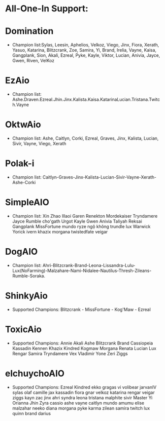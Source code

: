 # All-One-In Support:
# Domination
* Champion list:Sylas, Leesin, Aphelios, Velkoz, Viego, Jinx, Fiora, Xerath, Yasuo, Katarina, Blitzcrank, Zoe, Samira, Yi, Brand, Irelia, Vayne, Kaisa, Gangplank, Sion, Akali, Ezreal, Pyke, Kayle, Viktor, Lucian, Anivia, Jayce, Gwen, Riven, VelKoz
# EzAio
* Champion list: Ashe.Draven.Ezreal.Jhin.Jinx.Kalista.Kaisa.KatarinaLucian.Tristana.Twitch.Vayne
# OktwAio
* Champion list: Ashe, Caitlyn, Corki, Ezreal, Graves, Jinx, Kalista, Lucian, Sivir, Vayne, Viego, Xerath
# Polak-i
* Champion list: Caitlyn-Graves-Jinx-Kalista-Lucian-Sivir-Vayne-Xerath-Ashe-Corki
# SimpleAIO
* Champion list: Xin Zhao Illaoi Garen Renekton Mordekaiser Tryndamere Jayce Rumble cho'gath Urgot Kayle Gwen Anivia Taliyah Reksai Gangplank MissFortune mundo ryze ngộ không trundle lux Warwick Yorick ivern khazix morgana twistedfate veigar
# DogAIO
* Champion list: Ahri-Blitzcrank-Brand-Leona-Lissandra-Lulu-Lux(NoFarming)-Malzahare-Nami-Nidalee-Nautilus-Thresh-Zileans-Rumble-Soraka.
# ShinkyAio
* Supported Champions: Blitzcrank - MissFortune - Kog'Maw - Ezreal
# ToxicAio
* Supported Champions: Annie Akali Ashe Blitzcrank Brand Cassiopeia Kassadin Kennen Khazix Kindred Kogmaw Morgana Renata Lucian Lux Rengar Samira Tryndamere Vex Vladimir Yone Zeri Ziggs
# elchuychoAIO
* Supported Champions: Ezreal Kindred ekko gragas vi volibear jarvanIV sylas olaf camille jax kassadin fiora gnar velkoz katarina rengar veigar ziggs kayn zac jinx ahri syndra leona tristana malphite sivir Master Yi Orianna Jhin Zyra cassio ashe vayne caitlyn mundo amumu elise malzahar neeko diana morgana pyke karma zilean samira twitch lux quinn brand darius
